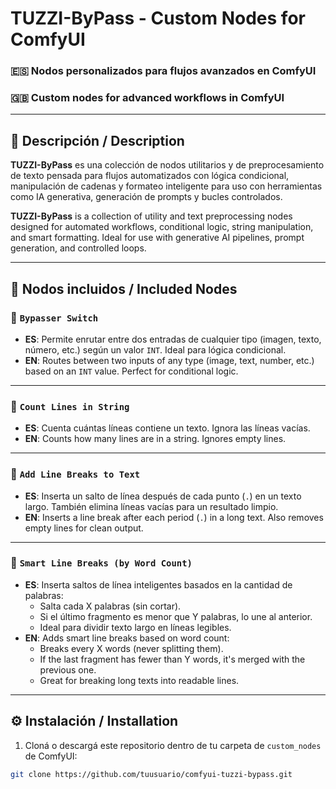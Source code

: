 # TUZZI-ByPass - Custom Nodes for ComfyUI

### 🇪🇸 Nodos personalizados para flujos avanzados en ComfyUI  
### 🇬🇧 Custom nodes for advanced workflows in ComfyUI

---

## 🧩 Descripción / Description

**TUZZI-ByPass** es una colección de nodos utilitarios y de preprocesamiento de texto pensada para flujos automatizados con lógica condicional, manipulación de cadenas y formateo inteligente para uso con herramientas como IA generativa, generación de prompts y bucles controlados.

**TUZZI-ByPass** is a collection of utility and text preprocessing nodes designed for automated workflows, conditional logic, string manipulation, and smart formatting. Ideal for use with generative AI pipelines, prompt generation, and controlled loops.

---

## 🔧 Nodos incluidos / Included Nodes

### 🔀 `Bypasser Switch`
- **ES**: Permite enrutar entre dos entradas de cualquier tipo (imagen, texto, número, etc.) según un valor `INT`. Ideal para lógica condicional.
- **EN**: Routes between two inputs of any type (image, text, number, etc.) based on an `INT` value. Perfect for conditional logic.

---

### 📏 `Count Lines in String`
- **ES**: Cuenta cuántas líneas contiene un texto. Ignora las líneas vacías.
- **EN**: Counts how many lines are in a string. Ignores empty lines.

---

### 🧹 `Add Line Breaks to Text`
- **ES**: Inserta un salto de línea después de cada punto (`.`) en un texto largo. También elimina líneas vacías para un resultado limpio.
- **EN**: Inserts a line break after each period (`.`) in a long text. Also removes empty lines for clean output.

---

### 🧠 `Smart Line Breaks (by Word Count)`
- **ES**: Inserta saltos de línea inteligentes basados en la cantidad de palabras:
  - Salta cada X palabras (sin cortar).
  - Si el último fragmento es menor que Y palabras, lo une al anterior.
  - Ideal para dividir texto largo en líneas legibles.
- **EN**: Adds smart line breaks based on word count:
  - Breaks every X words (never splitting them).
  - If the last fragment has fewer than Y words, it's merged with the previous one.
  - Great for breaking long texts into readable lines.

---

## ⚙️ Instalación / Installation

1. Cloná o descargá este repositorio dentro de tu carpeta de `custom_nodes` de ComfyUI:

```bash
git clone https://github.com/tuusuario/comfyui-tuzzi-bypass.git
